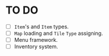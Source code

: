 # TO DO

- [ ] `Item`'s and `Item` types.
- [ ] `Map` loading and `Tile` `Type` assigning.
- [ ] Menu framework.
- [ ] Inventory system.